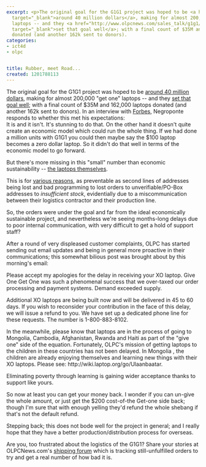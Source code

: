 ```yaml
---
excerpt: <p>The original goal for the G1G1 project was hoped to be <a href="http://www.olpcnews.com/people/negroponte/give1get1_backstory_xo_sales_.html"
  target="_blank">around 40 million dollars</a>, making for almost 200,000 "get one"
  laptops -- and they <a href="http://www.olpcnews.com/sales_talk/g1g1/give_one_get_one_olpc_success.html"
  target="_blank">set that goal well</a>; with a final count of $35M and 162,000 laptops
  donated (and another 162k sent to donors).
categories:
- ict4d
- olpc


title: Rubber, meet Road...
created: 1201788113
---
```

<p>The original goal for the G1G1 project was hoped to be <a href="http://www.olpcnews.com/people/negroponte/give1get1_backstory_xo_sales_.html" target="_blank">around 40 million dollars</a>, making for almost 200,000 "get one" laptops -- and they <a href="http://www.olpcnews.com/sales_talk/g1g1/give_one_get_one_olpc_success.html" target="_blank">set that goal well</a>; with a final count of $35M and 162,000 laptops donated (and another 162k sent to donors).  In an interview with <a href="http://money.cnn.com/2008/01/04/technology/kirkpatrick_negroponte.fortune/" target="_blank">Forbes</a>, Negroponte responds to whether this met his expectations: <br />
It is and it isn't. It's stunning to do that. On the other hand it doesn't quite create an economic model which could run the whole thing. If we had done a million units with G1G1 you could then maybe say the $100 laptop becomes a zero dollar laptop. So it didn't do that well in terms of the economic model to go forward.</p>

<p>But there's more missing in this "small" number than economic sustainability -- <a href="http://www.olpcnews.com/sales_talk/g1g1/one_give_one_got_none_xo_laptop.html" target="_blank">the laptops themselves</a>. </p>

<p>This is for <a href="http://wiki.laptop.org/go/G1G1_Fulfillment_Information">various reasons</a>, as preventable as second lines of addresses being lost and bad programming to lost orders to unverifiable/PO-Box addresses to <em>insufficient stock</em>, evidentially due to a miscommunication between their logistics contractor and their production line.</p>

<p>So, the orders were under the goal and far from the ideal economically sustainable project, and nevertheless we're seeing months-long delays due to poor internal communication, with very difficult to get a hold of support staff?</p>

<p>After a round of very displeased customer complaints, OLPC has started sending out email updates and being in general more proactive in their communications; this somewhat bilious post was brought about by this morning's email:</p>

Please accept my apologies for the delay in receiving your XO laptop.  Give One Get One was such a phenomenal success that we over-taxed our order processing and payment systems.  Demand exceeded supply.   

<p>Additional XO laptops are being built now and will be delivered in 45 to 60 days.  If you wish to reconsider your contribution in the face of this delay, we will issue a refund to you.  We have set up a dedicated phone line for these requests.  The number is 1-800-883-8102.</p>

<p>In the meanwhile, please know that laptops are in the process of going to Mongolia, Cambodia, Afghanistan, Rwanda and Haiti as part of the "give one" side of the equation.  Fortunately, OLPC's mission of getting laptops to the children in these countries has not been delayed.  In Mongolia , the children are already enjoying themselves and learning new things with their XO laptops. Please see: http://wiki.laptop.org/go/Ulaanbaatar.</p>

<p>Eliminating poverty through learning is gaining wider acceptance thanks to support like yours.</p>

<p>So now at least you can get your money back.  I wonder if you can un-give the whole amount, or just get the $200 cost-of-the Get-one side back; though I'm sure that with enough yelling they'd refund the whole shebang if that's not the default refund.</p>

<p>Stepping back; this does not bode well for the project in general; and I really hope that they have a better production/distribution process for overseas.</p>

<p>Are you, too frustrated about the logistics of the G1G1?  Share your stories at OLPCNews.com's <a href="http://olpcnews.com/forum/index.php?board=12.0">shipping forum</a> which is tracking still-unfulfilled orders to try and get a real number of how bad it is.</p>
